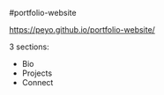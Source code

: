 #portfolio-website

https://peyo.github.io/portfolio-website/

3 sections:
- Bio
- Projects
- Connect
